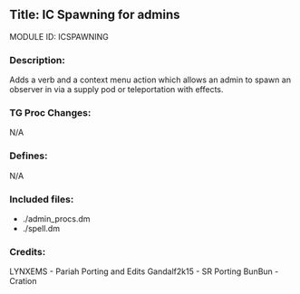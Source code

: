 ## Title: IC Spawning for admins

MODULE ID: ICSPAWNING

### Description:

Adds a verb and a context menu action which allows an admin to spawn an observer in via a supply pod or teleportation with effects.

### TG Proc Changes:

N/A

### Defines:

N/A

### Included files:

- ./admin_procs.dm
- ./spell.dm

### Credits:

LYNXEMS - Pariah Porting and Edits
Gandalf2k15 - SR Porting
BunBun - Cration
